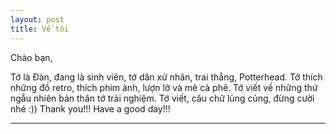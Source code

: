 ```yaml
---
layout: post
title: Về tôi 
---
```


Chào bạn, 

Tớ là Đàn, đang là sinh viên, tớ dân xứ nhãn, trai thẳng, Potterhead.
Tớ thích những đồ retro, thích phim ảnh, lượn lờ và mê cà phê.
Tớ viết về những thứ ngẫu nhiên bản thân tớ trải nghiệm.
Tớ viết, câu chữ lủng củng, đừng cười nhé :)) 
Thank you!!! Have a good day!!!



------------------



